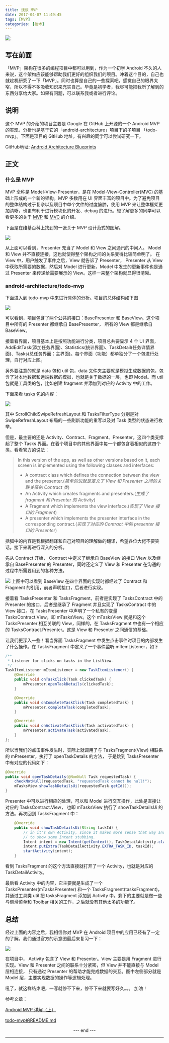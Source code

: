 ```yaml
---
title: 浅谈 MVP
date: 2017-04-07 11:49:45
tags: [MVP]
categories: [技术]
---
```


![](浅谈-MVP-架构/beautiful-nature-images.jpg)

## 写在前面
「MVP」架构在很多的编程项目中都可以用到，作为一个初学 Android 不久的人来说，这个架构应该能够帮助我们更好的组织我们的项目。冲着这个目的，自己也就趁机研究了一下「MVP」。同时也算是自己的一些探索吧，感觉自己的眼界太窄，所以不得不多吸收知识来充实自己。毕竟是初学者，我尽可能把我所了解到的东西分享给大家。如果有问题，可以联系我或者进行评论。
<!-- more -->
## 说明
这个 MVP 的介绍的项目主要是 Google 在 GitHub 上开源的一个 Android MVP 的实现，分析也是基于它的「android-architecture」项目下的子项目 「todo-mvp」。下面是项目的 GitHub 地址，有兴趣的同学可以尝试研究一下。

GitHub地址: [Android Architecture Blueprints](https://github.com/googlesamples/android-architecture?utm_source=tuicool&utm_medium=referral)

## 正文
### 什么是 MVP
MVP 全称是 Model-View-Presenter，是在 Model-View-Controller(MVC) 的基础上形成的一个新的架构。MVP 多数用在 UI 界面丰富的项目中。为了避免项目的整体结构过于复杂以及项目中单个文件的过度臃肿，使用 MVP 来让整体框架更加清晰，也更有利于进行模块化的开发、debug 的进行。想了解更多的同学可以看更多的关于 [MVP](https://en.wikipedia.org/wiki/Model%E2%80%93view%E2%80%93controller) 和  [MVC](https://en.wikipedia.org/wiki/Model%E2%80%93view%E2%80%93controller) 的介绍。

下面是在维基百科上找到的一张关于 MVP 设计范式的图解。

![](浅谈-MVP-架构/Model_View_Presenter_GUI_Design_Pattern.png)

从上面可以看到，Presenter 充当了 Model 和 View 之间通讯的中间人。 Model 和 View 并不直接连接，这也就使得整个架构之间的关系变得比较简单明了。 在 View 中，用户触发了事件之后，View 就告诉了 Presenter， Presenter 从 View 中获取所需要的数据，然后对 Model 进行更新。Model 中发生的更新事件也是通过 Presenter 来传递给需要展示的 View。这样一来整个架构就显得很清晰。

### android-architecture/todo-mvp
下面进入到 todo-mvp 中来进行具体的分析。项目的总体结构如下图

![](浅谈-MVP-架构/filelist.png)

可以看到，项目包含了两个公共的接口：BasePresenter 和 BaseView。这个项目中所有的 Presenter 都继承自 BasePresenter， 所有的 View 都是继承自 BaseView。

接着看界面，项目基本上是按照功能进行分类，项目总共要显示 4 个 UI 界面，AddEditTask(添加任务界面)、Statistics(统计界面)、TaskDetail(任务详情界面)、Tasks(总任务界面：主界面)。每个界面（功能）都单独分了一个包进行处理，自行对应上图。

另外要注意的就是 data 包和 util 包，data 文件夹主要就是模拟生成数据的包，包含了对本地数据和远端数据的模拟，也就是关于数据的一层，也即 Model。而 util 包就是工具类的包，比如创建 fragment 并添加到对应的 Activity 中的工作。

下面来看 tasks 包的内容：

![](浅谈-MVP-架构/taskslist.png)

其中 ScrollChildSwipeRefreshLayout 和 TasksFilterType 分别是对 SwipeRefreshLayout 布局的一些刷新功能的重写以及对 Task 类型的状态进行枚举。

但是，最主要的还是 Activity、Contract、Fragment、Presenter。这四个类支撑起了整个 Tasks 界面。在着个项目中的其他界面中每一个都包含着相似的这四个类。看看官方的说法：
> In this version of the app, as well as other versions based on it, each screen is implemented using the following classes and interfaces:
> + A contract class which defines the connection between the view and the presenter.(*简单的说就是定义了 View 和 Presenter 之间的关联关系的 Contract 类*)
> + An Activity which creates fragments and presenters.(*生成了 fragment 和 Presenter 的 Activity*)
> + A Fragment which implements the view interface.(*实现了 View 接口的 Fragment*)
> + A presenter which implements the presenter interface in the corresponding contract.(*实现了对应的 Contract 中的 presenter 接口的 Presenter*)

括弧中的内容是我根据翻译和自己对项目的理解做的翻译，希望各位大佬不要笑话。接下来再进行深入的分析。

先从 Contract 开始， Contract 中定义了继承自 BaseView 的接口 View 以及继承自 BasePresenter 的 Presenter，同时还定义了 View 和 Presenter 在沟通的过程中所需要用到的各种方法。

![](浅谈-MVP-架构/BaseView.png)
上图中可以看到 BaseView 在四个界面的实现时都经过了 Contract 和 Fragment 的引用，前者声明接口，后者进行实现。

接着看 TasksPresenter 和 TasksFragment，前者是实现了 TasksContract 中的 Presenter 的接口，后者是继承了 Fragment 并且实现了 TasksContract 中的 View 接口。在 TasksPresenter 中声明了一个私有的变量 TasksContract.View，即 mTasksView。这个 mTasksView 就是和这个 TasksPresenter 相互关联的 View，同样的，在 TasksFragment 中也有一个相应的 TasksContract.Presenter。这是 View 和 Presenter 之间通信的基础。

让我们更深入一些！看当界面 TasksFragment 中发生点击事件时项目的内部发生了什么操作。在 TasksFragment 中定义了一个事件监听 mItemListener，如下
``` java
/**
 * Listener for clicks on tasks in the ListView.
 */
TaskItemListener mItemListener = new TaskItemListener() {
    @Override
    public void onTaskClick(Task clickedTask) {
        mPresenter.openTaskDetails(clickedTask);
    }

    @Override
    public void onCompleteTaskClick(Task completedTask) {
        mPresenter.completeTask(completedTask);
    }

    @Override
    public void onActivateTaskClick(Task activatedTask) {
        mPresenter.activateTask(activatedTask);
    }
};
```
所以当我们的点击事件发生时，实际上就调用了与 TasksFragment(View) 相联系的 mPresenter，执行了 openTaskDetails 的方法， 于是跳到 TasksPresenter 中有对应的代码如下：
```  java
@Override
public void openTaskDetails(@NonNull Task requestedTask) {
    checkNotNull(requestedTask, "requestedTask cannot be null!");
    mTasksView.showTaskDetailsUi(requestedTask.getId());
}
```
Presenter 中可以进行相应的处理，可以和 Model 进行交互操作，此处是直接让对应的 TasksContract.View， 也即 mTasksView 执行了 showTaskDetailsUi 的方法。再次回到 TasksFragment 中：
``` java
    @Override
    public void showTaskDetailsUi(String taskId) {
        // in it's own Activity, since it makes more sense that way and it gives us the flexibility
        // to show some Intent stubbing.
        Intent intent = new Intent(getContext(), TaskDetailActivity.class);
        intent.putExtra(TaskDetailActivity.EXTRA_TASK_ID, taskId);
        startActivity(intent);
    }
```
看到 TasksFragment 的这个方法直接就打开了一个 Activity，也就是对应的 TaskDetailActivity。

最后看 Activity 中的内容，它主要就是生成了一个 TasksPresenter(mTasksPresenter) 和一个 TasksFragment(tasksFragment)，并通过工具类 util 把 tasksFragment 添加到 Activity 中。剩下的主要就是做一些与侧滑菜单和 Toolbar 相关的工作，之后就没有其他太多的功能了。

## 总结
经过上面的内容之后，我相信你对 MVP 在 Android 项目中的应用已经有了一定的了解。我们通过官方的示意图最后来复习一下：

![](浅谈-MVP-架构/mvp.png)

在项目中， Activity 包含了 View 和 Presenter。View 主要是用 Fragment 进行实现。View 和 Presenter 之间的联系十分紧密，但 View 并不能直接与 Model 层相连接， 只有通过 Presenter 的帮助才能完成数据的交互。图中左侧部分就是 Model 层，主要实现数据的操作等逻辑处理。

吼了，就这样结束吧，一写就停不下来，停不下来就要写好久。。。
加油！

参考文章：

[Android MVP 详解（上）](http://www.jianshu.com/p/9a6845b26856)

[todo-mvp的README.md](https://github.com/googlesamples/android-architecture/tree/todo-mvp/)

<center> --- end --- </center>

---
